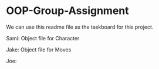 # OOP-Group-Assignment

We can use this readme file as the taskboard for this project.

Sami:
Object file for Character

Jake:
Object file for Moves

Joe:
